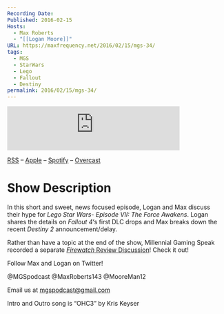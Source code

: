 ```yaml
---
Recording Date: 
Published: 2016-02-15
Hosts:
  - Max Roberts
  - "[[Logan Moore]]"
URL: https://maxfrequency.net/2016/02/15/mgs-34/
tags:
  - MGS
  - StarWars
  - Lego
  - Fallout
  - Destiny
permalink: 2016/02/15/mgs-34/
---
```

<iframe src="https://podcasters.spotify.com/pod/show/millennialgamingspeak/embed/episodes/Episode-34-Short-and-Sweet-e1adhpc/a-a6ts402" height="102px" width="400px" frameborder="0" scrolling="no"></iframe>

[RSS](https://anchor.fm/s/74aa3858/podcast/rss) – [Apple](https://podcasts.apple.com/us/podcast/episode-3-gdc-wrap-up/id1000915981?i=1000542222515) – [Spotify](https://open.spotify.com/episode/7wePXT4Bt22LWifVLx3n8y) – [Overcast](https://overcast.fm/+EtIgeWxEU)
# Show Description

In this short and sweet, news focused episode, Logan and Max discuss their hype for *Lego Star Wars- Episode VII: The Force Awakens*. Logan shares the details on *Fallout 4*‘s first DLC drops and Max breaks down the recent *Destiny 2* announcement/delay.

Rather than have a topic at the end of the show, Millennial Gaming Speak recorded a separate [*Firewatch* Review Discussion](obsidian://open?vault=Max%20Frequency%20Writing&file=2016%20Archive%2F1602%2FMillennial%20Gaming%20Speak%20%E2%80%93%20Firewatch%20Review%20Discussion)! Check it out!

Follow Max and Logan on Twitter!

@MGSpodcast
@MaxRoberts143
@MooreMan12

Email us at mgspodcast@gmail.com

Intro and Outro song is “OHC3” by Kris Keyser